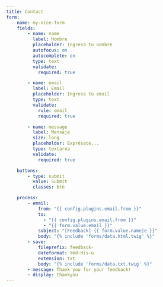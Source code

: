 ```yaml
---
title: Contact
form:
    name: my-nice-form
    fields:
        - name: name
          label: Hombre
          placeholder: Ingresa tu nombre
          autofocus: on
          autocomplete: on
          type: text
          validate:
            required: true

        - name: email
          label: Email
          placeholder: Ingresa tu email
          type: text
          validate:
            rule: email
            required: true

        - name: message
          label: Mensaje
          size: long
          placeholder: Exprésate...
          type: textarea
          validate:
            required: true

    buttons:
        - type: submit
          value: Submit
          classes: btn

    process:
        - email:
            from: "{{ config.plugins.email.from }}"
            to:
              - "{{ config.plugins.email.from }}"
              - "{{ form.value.email }}"
            subject: "[Feedback] {{ form.value.name|e }}"
            body: "{% include 'forms/data.html.twig' %}"
        - save:
            fileprefix: feedback-
            dateformat: Ymd-His-u
            extension: txt
            body: "{% include 'forms/data.txt.twig' %}"
        - message: Thank you for your feedback!
        - display: thankyou
---
```

